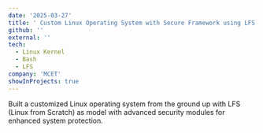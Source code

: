 ```yaml
---
date: '2025-03-27'
title: ' Custom Linux Operating System with Secure Framework using LFS'
github: ''
external: ''
tech:
  - Linux Kernel
  - Bash
  - LFS
company: 'MCET'
showInProjects: true
---
```


Built a customized Linux operating system from the ground up with LFS (Linux from Scratch) as model with advanced security modules for enhanced system protection.
